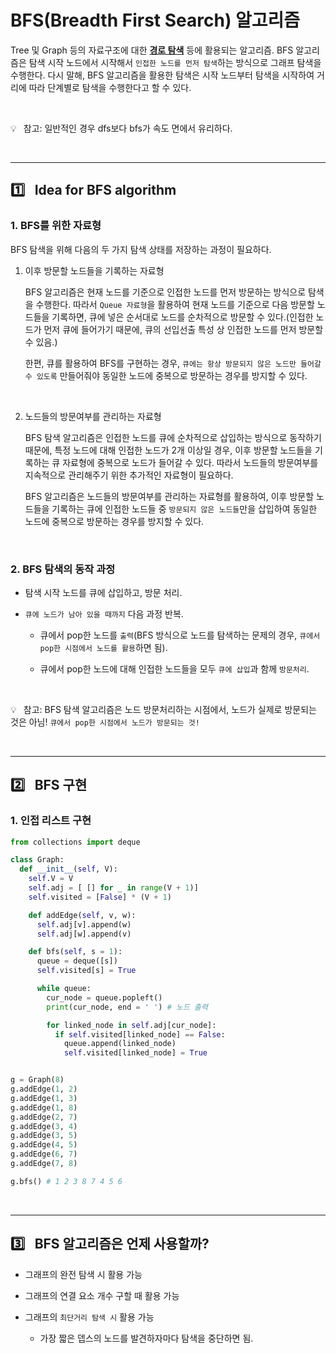 # BFS(Breadth First Search) 알고리즘

Tree 및 Graph 등의 자료구조에 대한 <u><b>경로 탐색</b></u> 등에 활용되는 알고리즘. BFS 알고리즘은 탐색 시작 노드에서 시작해서 `인접한 노드를 먼저 탐색`하는 방식으로 그래프 탐색을 수행한다. 다시 말해, BFS 알고리즘을 활용한 탐색은 시작 노드부터 탐색을 시작하여 거리에 따라 단계별로 탐색을 수행한다고 할 수 있다.

<br/>

:bulb:&ensp; 참고: 일반적인 경우 dfs보다 bfs가 속도 면에서 유리하다.

<br/>

---
## :one:&ensp; Idea for BFS algorithm

### 1. BFS를 위한 자료형

BFS 탐색을 위해 다음의 두 가지 탐색 상태를 저장하는 과정이 필요하다.

1. 이후 방문할 노드들을 기록하는 자료형

    BFS 알고리즘은 현재 노드를 기준으로 인접한 노드를 먼저 방문하는 방식으로 탐색을 수행한다. 따라서 `Queue 자료형`을 활용하여 현재 노드를 기준으로 다음 방문할 노드들을 기록하면, 큐에 넣은 순서대로 노드를 순차적으로 방문할 수 있다.(인접한 노드가 먼저 큐에 들어가기 때문에, 큐의 선입선출 특성 상 인접한 노드를 먼저 방문할 수 있음.)

    한편, 큐를 활용하여 BFS를 구현하는 경우, `큐에는 항상 방문되지 않은 노드만 들어갈 수 있도록` 만들어줘야 동일한 노드에 중복으로 방문하는 경우를 방지할 수 있다.

<br/>

2. 노드들의 방문여부를 관리하는 자료형

    BFS 탐색 알고리즘은 인접한 노드를 큐에 순차적으로 삽입하는 방식으로 동작하기 때문에, 특정 노드에 대해 인접한 노드가 2개 이상일 경우, 이후 방문할 노드들을 기록하는 큐 자료형에 중복으로 노드가 들어갈 수 있다. 따라서 노드들의 방문여부를 지속적으로 관리해주기 위한 추가적인 자료형이 필요하다.

    BFS 알고리즘은 노드들의 방문여부를 관리하는 자료형를 활용하여, 이후 방문할 노드들을 기록하는 큐에 인접한 노드들 중 `방문되지 않은 노드들`만을 삽입하여 동일한 노드에 중복으로 방문하는 경우를 방지할 수 있다.

<br/>

### 2. BFS 탐색의 동작 과정

- 탐색 시작 노드를 큐에 삽입하고, 방문 처리.

- `큐에 노드가 남아 있을 때까지` 다음 과정 반복.
  
  - 큐에서 pop한 노드를 `출력`(BFS 방식으로 노드를 탐색하는 문제의 경우, `큐에서 pop한 시점에서 노드를 활용`하면 됨).
  
  - 큐에서 pop한 노드에 대해 인접한 노드들을 모두 `큐에 삽입`과 함께 `방문처리`.
  
<br/>

:bulb:&ensp; 참고: BFS 탐색 알고리즘은 노드 방문처리하는 시점에서, 노드가 실제로 방문되는 것은 아님! `큐에서 pop한 시점에서 노드가 방문되는 것!`

<br/>

---
## :two:&ensp; BFS 구현

### 1. 인접 리스트 구현

```py
from collections import deque

class Graph:
  def __init__(self, V):
    self.V = V
    self.adj = [ [] for _ in range(V + 1)]
    self.visited = [False] * (V + 1)

    def addEdge(self, v, w):
      self.adj[v].append(w)
      self.adj[w].append(v)

    def bfs(self, s = 1):
      queue = deque([s])
      self.visited[s] = True

      while queue:
        cur_node = queue.popleft()
        print(cur_node, end = ' ') # 노드 출력

        for linked_node in self.adj[cur_node]:
          if self.visited[linked_node] == False:
            queue.append(linked_node)
            self.visited[linked_node] = True


g = Graph(8)
g.addEdge(1, 2)
g.addEdge(1, 3)
g.addEdge(1, 8)
g.addEdge(2, 7)
g.addEdge(3, 4)
g.addEdge(3, 5)
g.addEdge(4, 5)
g.addEdge(6, 7)
g.addEdge(7, 8)

g.bfs() # 1 2 3 8 7 4 5 6
```

</br>

----
## :three:&ensp; BFS 알고리즘은 언제 사용할까?

- 그래프의 완전 탐색 시 활용 가능

- 그래프의 연결 요소 개수 구할 때 활용 가능

- 그래프의 `최단거리 탐색 시` 활용 가능
  - 가장 짧은 뎁스의 노드를 발견하자마다 탐색을 중단하면 됨.
